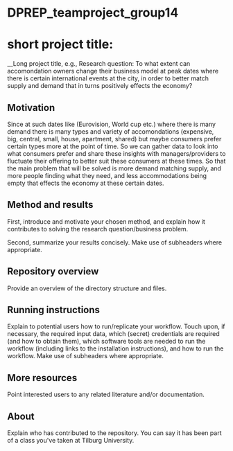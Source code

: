 # DPREP_teamproject_group14
# short project title: 

__Long project title, e.g.,
Research question: To what extent can accomondation owners change their business model at peak dates where there is certain international events at the city, in order to better match supply and demand that in turns positively effects the economy?

## Motivation

Since at such dates like (Eurovision, World cup etc.) where there is many demand there is many types and variety of accomondations (expensive, big, central, small, house, apartment, shared) but maybe consumers prefer certain types more at the point of time. So we can gather data to look into what consumers prefer and share these insights with managers/providers to fluctuate their offering to better suit these consumers at these times. So that the main problem that will be solved is more demand matching supply, and more people finding what they need, and less accommodations being empty that effects the economy at these certain dates.


## Method and results

First, introduce and motivate your chosen method, and explain how it contributes to solving the research question/business problem.

Second, summarize your results concisely. Make use of subheaders where appropriate.

## Repository overview

Provide an overview of the directory structure and files.

## Running instructions

Explain to potential users how to run/replicate your workflow. Touch upon, if necessary, the required input data, which (secret) credentials are required (and how to obtain them), which software tools are needed to run the workflow (including links to the installation instructions), and how to run the workflow. Make use of subheaders where appropriate.

## More resources

Point interested users to any related literature and/or documentation.

## About

Explain who has contributed to the repository. You can say it has been part of a class you've taken at Tilburg University.
